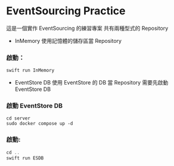 # EventSourcing Practice

這是一個實作 EventSourcing 的練習專案
共有兩種型式的 Repository 
- InMemory
使用記憶體的儲存區當 Repository

### 啟動：
```swift 
swift run InMemory
```

- EventStore DB
使用 EventStore 的 DB 當 Repository
需要先啟動 EventStore DB

### 啟動 EventStore DB
```shell
cd server
sudo docker compose up -d 
```

### 啟動:
```swift 
cd ..
swift run ESDB
```

